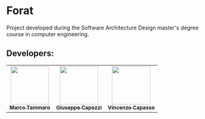 # Forat

Project developed during the Software Architecture Design master's degree course in computer engineering.

## Developers:
<table>
  <tr>
    <td align="center"><a href="https://github.com/marcotammaro"><img src="https://avatars.githubusercontent.com/u/44158172?v=4?s=100" width="100px;" alt=""/><br /><sub><b>Marco Tammaro</b></sub></a><br />
    </td>
    <td align="center"><a href="https://github.com/GiuseppeCapozzi"><img src="https://avatars.githubusercontent.com/u/58851645?v=4?s=100" width="100px;" alt=""/><br /><sub><b>Giuseppe Capozzi</b></sub></a><br />
    </td>
    <td align="center"><a href="https://github.com/vincenzocapasso7"><img src="https://avatars.githubusercontent.com/u/58850620?v=4?s=100" width="100px;" alt=""/><br /><sub><b>Vincenzo Capasso
</b></sub></a><br />
    </td>
    </td>
    </td>
  </tr>
</table>
